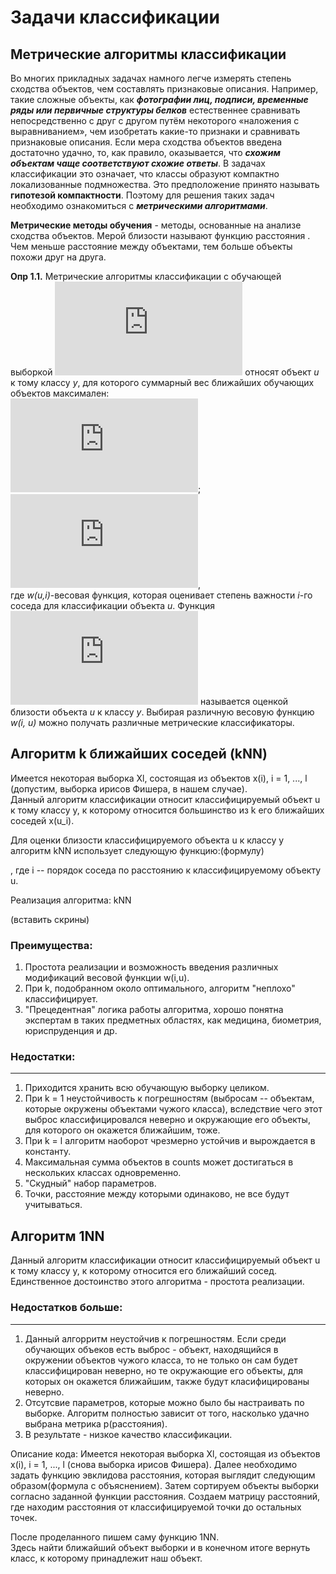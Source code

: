  Задачи классификации
 =======================
 Метрические алгоритмы классификации 
------------------------------------------------------------------------
Во многих прикладных задачах намного легче измерять степень сходства объектов, чем составлять признаковые описания.
Например, такие сложные объекты, как ***фотографии лиц, подписи, временные ряды или первичные структуры белков*** естественнее сравнивать непосредственно с друг с другом путём некоторого «наложения с выравниванием», чем изобретать какие-то признаки и сравнивать признаковые описания. Если мера сходства объектов введена достаточно удачно, то, как правило, оказывается, что ***схожим объектам чаще соответствуют схожие ответы***. В задачах классификации это означает, что классы образуют компактно локализованные подмножества. Это предположение принято называть **гипотезой компактности**. Поэтому для решения таких задач необходимо ознакомиться с ***метрическими алгоритмами***.

**Метрические методы обучения** - методы, основанные на анализе сходства объектов.
Мерой близости называют функцию расстояния . Чем меньше расстояние между объектами, тем больше объекты похожи друг на друга.

**Опр 1.1.** Метрические алгоритмы классификации с обучающей выборкой ![](https://latex.codecogs.com/gif.latex?%5Cinline%20X%5E%7Bl%7D) относят объект *u* к тому классу *y*, для которого суммарный вес ближайших обучающих объектов максимален:  
![](https://latex.codecogs.com/gif.latex?a%28u%2C%20X%5E%7Bl%7D%29%3D%20%5Carg%20%5Cmax%20%5CGamma%20_%7By%7D%28u%2C%20X%5E%7Bl%7D%29);  
![](https://latex.codecogs.com/gif.latex?%5CGamma%20_%7By%7D%28u%2C%20X%5E%7Bl%7D%29%3D%20%5Csum_%7Bi%3D1%7D%5E%7Bl%7D%5By_%7Bu%7D%5E%7B%28i%29%7D%3D%20y%5D%5Comega%20%28i%2Cu%29),  
где *w(u,i)*-весовая функция, которая оценивает степень важности *i*-го соседа для классификации объекта *u*. Функция ![](https://latex.codecogs.com/gif.latex?%5Cinline%20%5CGamma%20_%7By%7D%28u%2C%20X%5E%7Bl%7D%29) называется оценкой близости объекта *u* к классу *y*. Выбирая различную весовую функцию *w(i, u)* можно получать различные метрические классификаторы.


 Алгоритм k ближайших соседей (kNN)
-------------------------------------
Имеется некоторая выборка Xl, состоящая из объектов x(i), i = 1, ..., l (допустим, выборка ирисов Фишера, в нашем случае).   
Данный алгоритм классификации относит классифицируемый объект u к тому классу y, к которому относится большинство из k его ближайших соседей x(u_i).

Для оценки близости классифицируемого объекта u к классу y алгоритм kNN использует следующую функцию:(формулу)

 , где i -- порядок соседа по расстоянию к классифицируемому объекту u.



Реализация алгоритма: kNN

(вставить скрины)

### Преимущества:

1. Простота реализации и возможность введения различных модификаций весовой функции w(i,u).
2. При k, подобранном около оптимального, алгоритм "неплохо" классифицирует.
3. "Прецедентная" логика работы алгоритма, хорошо понятна экспертам в таких предметных областях, как медицина, биометрия, юриспруденция и др.

### Недостатки:
------------
1. Приходится хранить всю обучающую выборку целиком.
2. При k = 1 неустойчивость к погрешностям (выбросам -- объектам, которые окружены объектами чужого класса), 
вследствие чего этот выброс классифицировался неверно и окружающие его объекты, для которого он окажется ближайшим, тоже.
3. При k = l алгоритм наоборот чрезмерно устойчив и вырождается в константу.
4. Максимальная сумма объектов в counts может достигаться в нескольких классах одновременно.
5. "Скудный" набор параметров.
6. Точки, расстояние между которыми одинаково, не все будут учитываться.

Алгоритм 1NN
-----------------------------------
  
Данный алгоритм классификации относит классифицируемый объект u к тому классу y, к которому относится его ближайший сосед.
Единственное достоинство этого алгоритма - простота реализации.

### Недостатков больше:
-----------
1. Данный алгорритм неустойчив к погрешностям. Если среди обучающих объеков есть выброс - объект, находящийся в окружении объектов чужого класса, 
то не только он сам будет классифицирован неверно, но те окружающие его объекты, для которых он окажется ближайшим, также будут класифицированы неверно.
2. Отсутсвие параметров, которые можно было бы настраивать по выборке.
Алгоритм полностью зависит от того, насколько удачно выбрана метрика p(расстояния).
3. В результате - низкое качество классификации.

Описание кода:
Имеется некоторая выборка Xl, состоящая из объектов x(i), i = 1, ..., l (снова выборка ирисов Фишера). 
Далее необходимо задать функцию эвклидова расстояния, которая выглядит следующим образом(формула с объяснением).
Затем сортируем объекты выборки согласно заданной функции расстояния. 
Создаем матрицу расстояний, где находим
расстояния от классифицируемой точки до остальных точек.

После проделанного пишем саму функцию 1NN.  
Здесь найти ближайший объект выборки и в конечном итоге вернуть класс, к которому принадлежит наш объект.  
